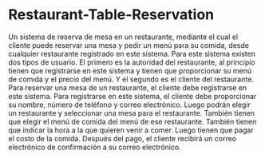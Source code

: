 # Restaurant-Table-Reservation
Un sistema de reserva de mesa en un restaurante, mediante el cual el cliente puede reservar una mesa y pedir un menú para su comida, desde cualquier restaurante registrado en este sistema. Para este sistema existen dos tipos de usuario. El primero es la autoridad del restaurante, al principio tienen que registrarse en este sistema y tienen que proporcionar su menú de comida y el precio del menú. Y el segundo es el cliente del restaurante. Para reservar una mesa de un restaurante, el cliente debe registrarse en este sistema. Para registrarse en este sistema, el cliente debe proporcionar su nombre, número de teléfono y correo electrónico. Luego podrán elegir un restaurante y seleccionar una mesa para el restaurante. También tienen que elegir el menú de comida del menú de ese restaurante. También tienen que indicar la hora a la que quieren venir a comer. Luego tienen que pagar el costo de la comida. Después del pago, el cliente recibirá un correo electrónico de confirmación a su correo electrónico.